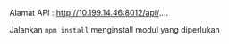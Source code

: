 Alamat API : http://10.199.14.46:8012/api/....

Jalankan ```npm install``` menginstall modul yang diperlukan

